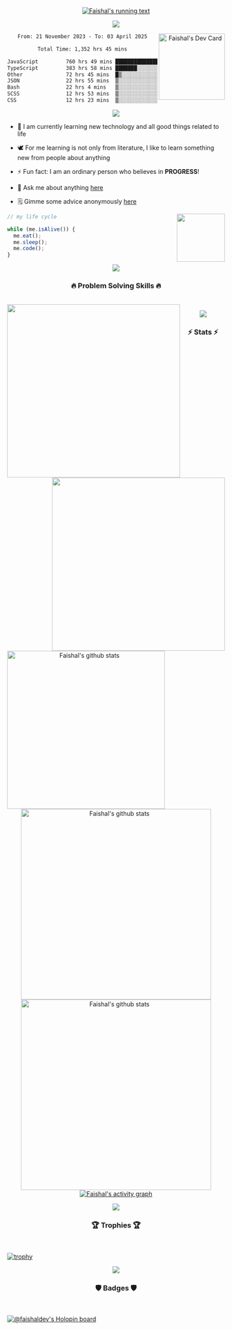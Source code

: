 <div align="center">
  <a href="https://github.com/faishaldev">
    <img src="https://readme-typing-svg.herokuapp.com/?lines=Hi+there!+👋;My+name+is+Faishal;I+am+a+software+engineer;Welcome+to+my+profile;Nice+to+meet+you!&center=true&size=28" alt="Faishal's running text"/>
  </a>
</div>

<p align="center"><img src="https://user-images.githubusercontent.com/73097560/115834477-dbab4500-a447-11eb-908a-139a6edaec5c.gif"></p>

<div align="center">
  <a href="https://app.daily.dev/faishaldev"><img src="https://api.daily.dev/devcards/v2/b1fp8o9cS5GrrpMy6s2N5.png?r=653&type=default" alt="Faishal's Dev Card" width="153" align="right" /></a>
</div>

<div align="center">
<!--START_SECTION:waka-->

```txt
From: 21 November 2023 - To: 03 April 2025

Total Time: 1,352 hrs 45 mins

JavaScript         760 hrs 49 mins ██████████████░░░░░░░░░░░   56.24 %
TypeScript         383 hrs 58 mins ███████░░░░░░░░░░░░░░░░░░   28.38 %
Other              72 hrs 45 mins  █▒░░░░░░░░░░░░░░░░░░░░░░░   05.38 %
JSON               22 hrs 55 mins  ▒░░░░░░░░░░░░░░░░░░░░░░░░   01.69 %
Bash               22 hrs 4 mins   ▒░░░░░░░░░░░░░░░░░░░░░░░░   01.63 %
SCSS               12 hrs 53 mins  ▒░░░░░░░░░░░░░░░░░░░░░░░░   00.95 %
CSS                12 hrs 23 mins  ▒░░░░░░░░░░░░░░░░░░░░░░░░   00.92 %
```

<!--END_SECTION:waka-->
</div>

<p align="center"><img src="https://user-images.githubusercontent.com/73097560/115834477-dbab4500-a447-11eb-908a-139a6edaec5c.gif"></p>

- 🌱 I am currently learning new technology and all good things related to life
- 🕊️ For me learning is not only from literature, I like to learn something new from people about anything
- ⚡ Fun fact: I am <!-- dead inside 🙂 --> an ordinary person who believes in <strong>PROGRESS</strong>!
- 💬 Ask me about anything [here](https://github.com/faishaldev/faishaldev/issues)
- 🗒️ Gimme some advice anonymously [here](https://secreto.site/ayj9s7)

  <a href="https://open.spotify.com/user/31py5qf5z7v74gghjkrfhk2jh2ze">
    <img src="https://spotify-github-profile.kittinanx.com/api/view?uid=31py5qf5z7v74gghjkrfhk2jh2ze&cover_image=true&theme=default&show_offline=false&background_color=121212&interchange=false)](https://github.com/kittinan/spotify-github-profile" align="right" width="111px" />
  </a>

```js
// my life cycle

while (me.isAlive()) {
  me.eat();
  me.sleep();
  me.code();
}
```
<p align="center"><img src="https://user-images.githubusercontent.com/73097560/115834477-dbab4500-a447-11eb-908a-139a6edaec5c.gif"></p>

<h3 align="center">🔥 Problem Solving Skills 🔥</h3>

<br />

<div align="center">
  <a href="https://www.codewars.com/users/faishaldev">
    <img src="https://codewars-stats-ignacio-cuadra.vercel.app/?username=faishaldev&theme=dark" width="400px" align="left" />
  </a>
  <a href="https://leetcode.com/faishaldev/">
    <img src="https://leetcard.jacoblin.cool/faishaldev?ext=contest" width="400px" align="right" />
  </a>
</div>

<p align="center"><img src="https://user-images.githubusercontent.com/73097560/115834477-dbab4500-a447-11eb-908a-139a6edaec5c.gif"></p>

<h3 align="center">⚡ Stats ⚡</h3>

<br />

<div align="center">
  <a href="https://github.com/faishaldev">
    <img src="https://github-readme-stats.vercel.app/api/top-langs/?username=faishaldev&theme=tokyonight" alt="Faishal's github stats" align="left" height="365px" />
  </a>
  <a href="https://github.com/faishaldev">
    <img src="https://github-readme-streak-stats.herokuapp.com/?user=faishaldev&theme=tokyonight&currStreakNum=fe8dab&currStreakLabel=fe8dab" alt="Faishal's github stats" width="440px" />
    </a><br />
  <a href="https://github.com/faishaldev">
    <img src="https://github-readme-stats.vercel.app/api?username=faishaldev&show_icons=true&include_all_commits=true&count_private=true&theme=tokyonight" alt="Faishal's github stats" width="440x" />
  </a>
  <a href="https://github.com/faishaldev">
    <img src="https://github-readme-activity-graph.vercel.app/graph?username=faishaldev&theme=tokyo-night&hide_border=false" alt="Faishal's activity graph" />
  </a>
</div>

<p align="center"><img src="https://user-images.githubusercontent.com/73097560/115834477-dbab4500-a447-11eb-908a-139a6edaec5c.gif"></p>

<h3 align="center">🏆 Trophies 🏆</h3>

<br />

[![trophy](https://github-profile-trophy.vercel.app/?username=faishaldev&theme=onedark&column=5&margin-w=100&margin-h=50)](https://github.com/faishaldev)

<p align="center"><img src="https://user-images.githubusercontent.com/73097560/115834477-dbab4500-a447-11eb-908a-139a6edaec5c.gif"></p>

<h3 align="center">🛡️ Badges 🛡️</h3>

<br />

[![@faishaldev's Holopin board](https://holopin.me/faishaldev)](https://holopin.io/@faishaldev)
